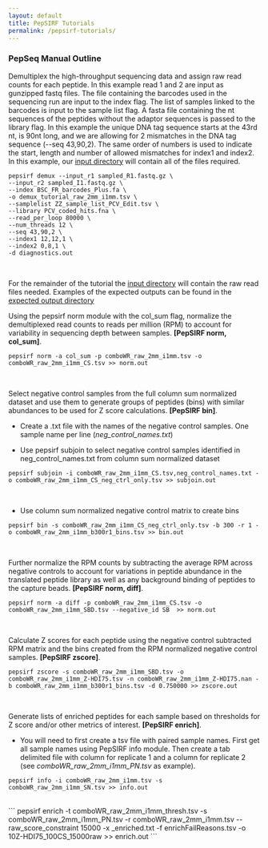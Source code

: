 ```yaml
---
layout: default
title: PepSIRF Tutorials
permalink: /pepsirf-tutorials/
---
```

### PepSeq Manual Outline

Demultiplex the high-throughput sequencing data and assign raw read counts for each peptide.  In this example read 1 and 2 are input as gunzipped fastq files. The file containing the barcodes used in the sequencing run are input to the index flag. The list of samples linked to the barcodes is input to the sample list flag. A fasta file containing the nt sequences of the peptides without the adaptor sequences is passed to the library flag. In this example the unique DNA tag sequence starts at the 43rd nt, is 90nt long, and we are allowing for 2 mismatches in the DNA tag sequence (\-\-seq 43,90,2). The same order of numbers is used to indicate the start, length and number of allowed mismatches for index1 and index2.
In this example, our [input directory](https://github.com/LadnerLab/PepSIRF/tree/master/tutorial_files/demux) will contain all of the files required.

```
pepsirf demux --input_r1 sampled_R1.fastq.gz \
--input_r2 sampled_I1.fastq.gz \
--index BSC_FR_barcodes_Plus.fa \
-o demux_tutorial_raw_2mm_i1mm.tsv \
--samplelist ZZ_sample_list_PCV_Edit.tsv \
--library PCV_coded_hits.fna \
--read_per_loop 80000 \
--num_threads 12 \
--seq 43,90,2 \
--index1 12,12,1 \
--index2 0,8,1 \
-d diagnostics.out
```
<br>

For the remainder of the tutorial the [input directory](https://github.com/LadnerLab/PepSIRF/tree/master/tutorial_files/manualpepsirf) will contain the raw read files needed. Examples of the expected outputs can be found in the [expected output directory](https://github.com/LadnerLab/PepSIRF/tree/master/tutorial_files/manualpepsirf/expected_outputs)

Using the pepsirf norm module with the col_sum flag, normalize the demultiplexed read counts to reads per million (RPM) to account for variability in sequencing depth between samples. **[PepSIRF norm, col_sum]**.

```
pepsirf norm -a col_sum -p comboWR_raw_2mm_i1mm.tsv -o comboWR_raw_2mm_i1mm_CS.tsv >> norm.out
```
<br>

Select negative control samples from the full column sum normalized dataset and use them to generate groups of peptides (bins) with similar abundances to be used for  Z score calculations. **[PepSIRF bin]**.

+ Create a .txt file with the names of the negative control samples. One sample name per line (*neg_control_names.txt*)

+ Use pepsirf subjoin to select negative control samples identified in neg_control_names.txt from column sum normalized dataset

```
pepsirf subjoin -i comboWR_raw_2mm_i1mm_CS.tsv,neg_control_names.txt -o comboWR_raw_2mm_i1mm_CS_neg_ctrl_only.tsv >> subjoin.out
```
<br>

+ Use column sum normalized negative control matrix to create bins

```
pepsirf bin -s comboWR_raw_2mm_i1mm_CS_neg_ctrl_only.tsv -b 300 -r 1 -o comboWR_raw_2mm_i1mm_b300r1_bins.tsv >> bin.out
```
<br>

Further normalize the RPM counts by subtracting the average RPM across negative controls to account for variations in peptide abundance in the translated peptide library as well as any background binding of peptides to the capture beads. **[PepSIRF norm, diff]**.

```
pepsirf norm -a diff -p comboWR_raw_2mm_i1mm_CS.tsv -o comboWR_raw_2mm_i1mm_SBD.tsv --negative_id SB  >> norm.out
```
<br>

Calculate Z scores for each peptide using the negative control subtracted RPM matrix and the bins created from the RPM normalized negative control samples. **[PepSIRF zscore]**.

```
pepsirf zscore -s comboWR_raw_2mm_i1mm_SBD.tsv -o comboWR_raw_2mm_i1mm_Z-HDI75.tsv -n comboWR_raw_2mm_i1mm_Z-HDI75.nan -b comboWR_raw_2mm_i1mm_b300r1_bins.tsv -d 0.750000 >> zscore.out
```
<br>

Generate lists of enriched peptides for each sample based on thresholds for Z score and/or other metrics of interest. **[PepSIRF enrich]**.

+ You will need to first create a tsv file with paired sample names. First get all sample names using PepSIRF info module. Then create a tab delimited file with column for replicate 1 and a column for replicate 2 (see *comboWR_raw_2mm_i1mm_PN.tsv* as example).

```
pepsirf info -i comboWR_raw_2mm_i1mm.tsv -s comboWR_raw_2mm_i1mm_SN.tsv >> info.out
```
<br>
```
pepsirf enrich -t comboWR_raw_2mm_i1mm_thresh.tsv -s comboWR_raw_2mm_i1mm_PN.tsv -r comboWR_raw_2mm_i1mm.tsv --raw_score_constraint 15000 -x _enriched.txt -f enrichFailReasons.tsv -o 10Z-HDI75_100CS_15000raw >> enrich.out
```
<br>
